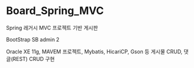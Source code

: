 # Board_Spring_MVC
Spring 레거시 MVC 프로젝트 기반 게시판

BootStrap SB admin 2

Oracle XE 11g, MAVEM 프로젝트, Mybatis, HicariCP, Gson 등
게시물 CRUD, 댓글(REST) CRUD 구현

